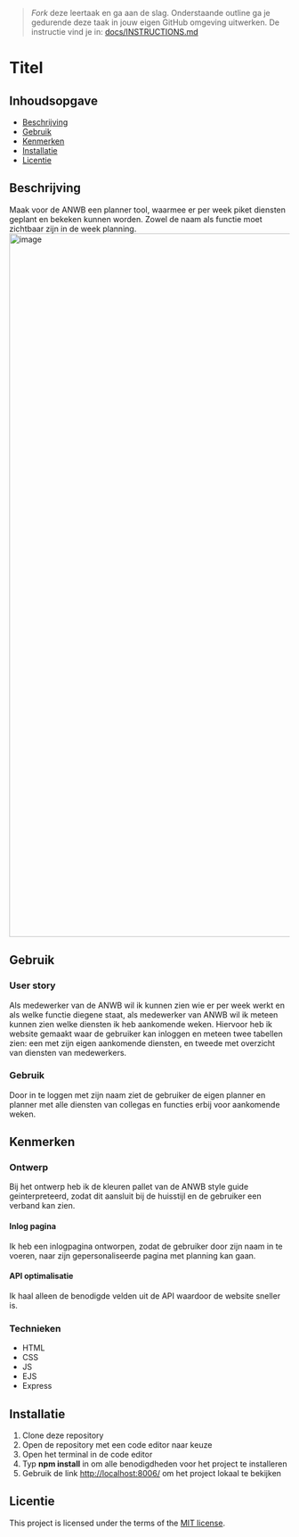 > _Fork_ deze leertaak en ga aan de slag. Onderstaande outline ga je gedurende deze taak in jouw eigen GitHub omgeving uitwerken. De instructie vind je in: [docs/INSTRUCTIONS.md](docs/INSTRUCTIONS.md)

# Titel
<!-- Geef je project een titel en schrijf in één zin wat het is -->

## Inhoudsopgave

  * [Beschrijving](#beschrijving)
  * [Gebruik](#gebruik)
  * [Kenmerken](#kenmerken)
  * [Installatie](#installatie)
  * [Licentie](#licentie)

## Beschrijving
Maak voor de ANWB een planner tool, waarmee er per week piket diensten geplant en bekeken kunnen worden. Zowel de naam als functie moet zichtbaar zijn in de week planning. 
<img width="1261" alt="image" src="https://github.com/aliceafanasieva/proof-of-concept/assets/66431299/9bd963ee-e77d-44a0-b4e1-fe36b900290d">

<!-- Voeg een link toe naar Github Pages 🌐-->

## Gebruik
### User story
Als medewerker van de ANWB wil ik kunnen zien wie er per week werkt en als welke functie diegene staat, als medewerker van ANWB wil ik meteen kunnen zien welke diensten ik heb aankomende weken. Hiervoor heb ik website gemaakt waar de gebruiker kan inloggen en meteen twee tabellen zien: een met zijn eigen aankomende diensten, en tweede met overzicht van diensten van medewerkers. 
### Gebruik
Door in te loggen met zijn naam ziet de gebruiker de eigen planner en planner met alle diensten van collegas en functies erbij voor aankomende weken. 

## Kenmerken
### Ontwerp
Bij het ontwerp heb ik de kleuren pallet van de ANWB style guide geinterpreteerd, zodat dit aansluit bij de huisstijl en de gebruiker een verband kan zien. 

#### Inlog pagina
Ik heb een inlogpagina ontworpen, zodat de gebruiker door zijn naam in te voeren, naar zijn gepersonaliseerde pagina met planning kan gaan.

#### API optimalisatie
Ik haal alleen de benodigde velden uit de API waardoor de website sneller is.

### Technieken
- HTML
- CSS
- JS
- EJS
- Express

## Installatie
<!-- Bij Instalatie staat hoe een andere developer aan jouw repo kan werken -->
1. Clone deze repository
2. Open de repository met een code editor naar keuze
3. Open het terminal in de code editor
4. Typ **npm install** in om alle benodigdheden voor het project te installeren
5. Gebruik de link <a href="[http://localhost:8006](http://localhost:)/">http://localhost:8006/</a> om het project lokaal te bekijken

## Licentie

This project is licensed under the terms of the [MIT license](./LICENSE).
